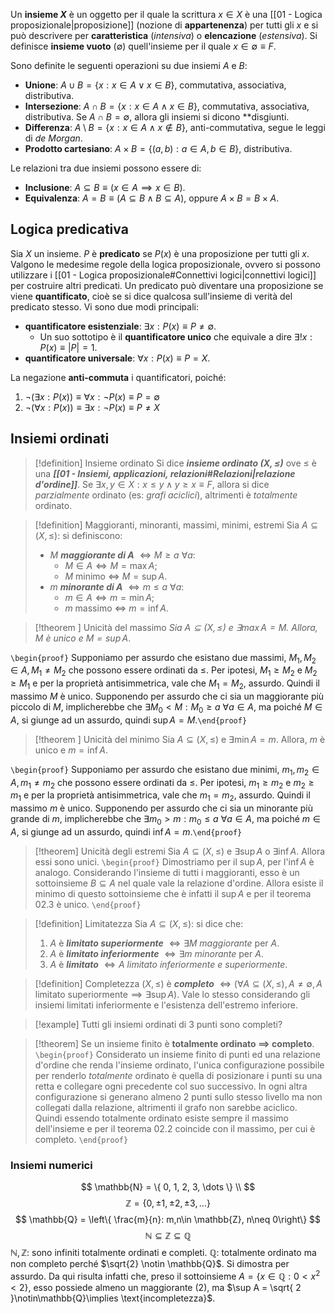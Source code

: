 Un **insieme $X$** è un oggetto per il quale la scrittura $x \in X$ è una [[01  - Logica proposizionale|proposizione]] (nozione di **appartenenza**) per tutti gli $x$ e si può descrivere per **caratteristica** (*intensiva*) o **elencazione** (*estensiva*). Si definisce **insieme vuoto** ($\emptyset$) quell'insieme per il quale $x \in \emptyset \equiv F$.

Sono definite le seguenti operazioni su due insiemi $A$ e $B$:
- **Unione**: $A \cup B = \{ x: x \in A  \lor x \in B \}$, commutativa, associativa, distributiva.
- **Intersezione**: $A \cap B = \{ x: x \in A  \land x \in B \}$, commutativa, associativa, distributiva. Se $A \cap B = \emptyset$, allora gli insiemi si dicono **disgiunti.
- **Differenza**: $A \setminus B = \{ x:x\in A \land x \notin B \}$, anti-commutativa, segue le leggi di *de Morgan*.
- **Prodotto cartesiano**: $A \times B = \{ (a,b):a\in A,b\in B \}$, distributiva.

Le relazioni tra due insiemi possono essere di:
- **Inclusione**: $A \subseteq B \equiv (x \in A \implies x \in B)$.
- **Equivalenza**: $A = B \equiv (A \subseteq  B \land B \subseteq  A$), oppure $A \times B = B \times A$.
## Logica predicativa
Sia $X$ un insieme. $P$ è **predicato** se $P(x)$ è una proposizione per tutti gli $x$. Valgono le medesime regole della logica proposizionale, ovvero si possono utilizzare i [[01  - Logica proposizionale#Connettivi logici|connettivi logici]] per costruire altri predicati. Un predicato può diventare una proposizione se viene **quantificato**, cioè se si dice qualcosa sull'insieme di verità del predicato stesso. Vi sono due modi principali:
- **quantificatore esistenziale**: $\exists x : P(x) \equiv P \neq \emptyset$.
	- Un suo sottotipo è il **quantificatore unico** che equivale a dire $\exists!x : P(x) \equiv |P| = 1$.
- **quantificatore universale**: $\forall x : P(x) \equiv P = X$.

La negazione **anti-commuta** i quantificatori, poiché:
1) $\lnot (\exists x : P(x))\equiv \forall x: \lnot P(x) \equiv P = \emptyset$
2) $\lnot (\forall x : P(x))\equiv \exists x :\lnot P(x) \equiv P \neq X$
## Insiemi ordinati

> [!definition] Insieme ordinato
> Si dice ***insieme ordinato $(X,\leq)$*** ove $\leq$ è una ***[[01 - Insiemi, applicazioni, relazioni#Relazioni|relazione d'ordine]]***.
> Se $\exists x,y \in X: x \leq y \land y \geq x \equiv F$, allora si dice *parzialmente* ordinato (es: *grafi aciclici*), altrimenti è *totalmente* ordinato.

> [!definition] Maggioranti, minoranti, massimi, minimi, estremi
> Sia $A\subseteq(X, \leq)$: si definiscono:
> - $M$ ***maggiorante di A*** $\iff M \geq a\ \forall a$:
> 	- $M \in A \iff M = \max A$;
> 	- $M$ minimo $\iff$ $M = \sup A$.
>- $m$ ***minorante di A*** $\iff m \leq a\ \forall a$:
>     - $m \in A \iff m = \min A$;
>     - $m$ massimo $\iff$ $m = \inf A$.

> [!theorem ] Unicità del massimo
> *Sia $A\subseteq (X, \leq)$ e $\exists \max A=M$. Allora, $M$ è unico e $M=\sup A$*.
> 
`\begin{proof}`
Supponiamo per assurdo che esistano due massimi, $M_{1},M_{2}\in A, M_1 \neq M_2$ che possono essere ordinati da $\leq$. Per ipotesi, $M_1\geq M_{2}$ e $M_2\geq M_{1}$ e per la proprietà antisimmetrica, vale che $M_1=M_2$, assurdo. Quindi il massimo $M$ è unico.
Supponendo per assurdo che ci sia un maggiorante più piccolo di $M$, implicherebbe che $\exists M_{0}<M:M_{0}\geq a\ \forall a \in A$, ma poiché $M\in A$, si giunge ad un assurdo, quindi $\sup A =M$.`\end{proof}`

> [!theorem ] Unicità del minimo
> Sia $A\subseteq (X, \leq)$ e $\exists \min A=m$. Allora, $m$ è unico e $m=\inf A$.
> 
`\begin{proof}`
Supponiamo per assurdo che esistano due minimi, $m_{1},m_{2}\in A, m_1 \neq m_2$ che possono essere ordinati da $\leq$. Per ipotesi, $m_1\geq m_{2}$ e $m_2\geq m_{1}$ e per la proprietà antisimmetrica, vale che $m_1=m_2$, assurdo. Quindi il massimo $m$ è unico.
Supponendo per assurdo che ci sia un minorante più grande di $m$, implicherebbe che $\exists m_{0}>m:m_{0}\leq a\ \forall a \in A$, ma poiché $m\in A$, si giunge ad un assurdo, quindi $\inf A =m$.`\end{proof}`

> [!theorem] Unicità degli estremi
> Sia $A\subseteq (X, \leq)$ e $\exists \sup A$ o $\exists \inf A$. Allora essi sono unici.
> `\begin{proof}`
> Dimostriamo per il $\sup A$, per l'$\inf A$ è analogo. Considerando l'insieme di tutti i maggioranti, esso è un sottoinsieme $B\subseteq A$ nel quale vale la relazione d'ordine. Allora esiste il minimo di questo sottoinsieme che è infatti il $\sup A$ e per il teorema 02.3 è unico. `\end{proof}`

> [!definition] Limitatezza
> Sia $A\subseteq(X, \leq)$: si dice che:
>1) $A$ è ***limitato superiormente*** $\iff \exists M$ *maggiorante* per $A$.
>2) $A$ è ***limitato inferiormente*** $\iff \exists m$ *minorante* per $A$.
>3) $A$ è ***limitato*** $\iff A$ *limitato inferiormente e superiormente*.

> [!definition] Completezza
 $(X,\leq)$ è ***completo*** $\iff (\forall A\subseteq(X,\leq),A\neq\emptyset,A\text{ limitato superiormente} \implies \exists \sup A)$. Vale lo stesso considerando gli insiemi limitati inferiormente e l'esistenza dell'estremo inferiore.

> [!example]
> Tutti gli insiemi ordinati di 3 punti sono completi?

> [!theorem] 
> Se un insieme finito è **totalmente ordinato $\implies$ completo**.
> `\begin{proof}`
> Considerato un insieme finito di punti ed una relazione d'ordine che renda l'insieme ordinato, l'unica configurazione possibile per renderlo *totalmente* ordinato è quella di posizionare i punti su una retta e collegare ogni precedente col suo successivo. In ogni altra configurazione si generano almeno 2 punti sullo stesso livello ma non collegati dalla relazione, altrimenti il grafo non sarebbe aciclico. Quindi essendo totalmente ordinato esiste sempre il massimo dell'insieme e per il teorema 02.2 coincide con il massimo, per cui è completo. `\end{proof}`
### Insiemi numerici
$$
\mathbb{N} = \{ 0, 1, 2, 3, \dots \} \\
$$
$$
\mathbb{Z} = \{ 0, \pm1, \pm2, \pm3, \dots \}
$$
$$
\mathbb{Q} = \left\{ \frac{m}{n}: m,n\in \mathbb{Z}, n\neq 0\right\}
$$
$$
\mathbb{N} \subseteq \mathbb{Z} \subseteq \mathbb{Q}
$$
$\mathbb{N},\mathbb{Z}$: sono infiniti totalmente ordinati e completi.
$\mathbb{Q}$: totalmente ordinato ma non completo perché $\sqrt{2} \notin \mathbb{Q}$. Si dimostra per assurdo. Da qui risulta infatti che, preso il sottoinsieme $A=\{x\in\mathbb{Q}:0<x^2<2\}$, esso possiede almeno un maggiorante ($2$), ma $\sup A = \sqrt{ 2 }\notin\mathbb{Q}\implies \text{incompletezza}$.